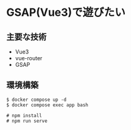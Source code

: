 # GSAP(Vue3)で遊びたい

## 主要な技術
 - Vue3
 - vue-router
 - GSAP

## 環境構築
```
$ docker compose up -d
$ docker compose exec app bash
```

```
# npm install
# npm run serve
```